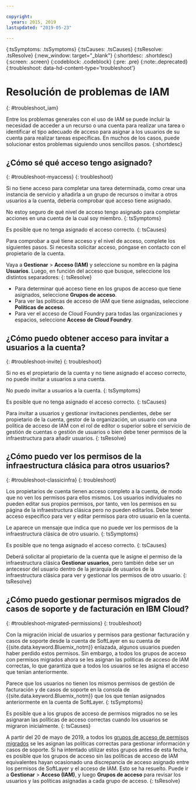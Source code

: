 ```yaml
---

copyright:
  years: 2015, 2019
lastupdated: "2019-05-23"

---
```


{:tsSymptoms: .tsSymptoms}
{:tsCauses: .tsCauses}
{:tsResolve: .tsResolve}
{:new_window: target="_blank"}
{:shortdesc: .shortdesc}
{:screen: .screen}
{:codeblock: .codeblock}
{:pre: .pre}
{:note:.deprecated}
{:troubleshoot: data-hd-content-type='troubleshoot'}

# Resolución de problemas de IAM
{: #troubleshoot_iam}

Entre los problemas generales con el uso de IAM se puede incluir la necesidad de acceder a un recurso o una cuenta para realizar una tarea o identificar el tipo adecuado de acceso para asignar a los usuarios de su cuenta para realizar tareas específicas. En muchos de los casos, puede solucionar estos problemas siguiendo unos sencillos pasos.
{:shortdesc}

## ¿Cómo sé qué acceso tengo asignado?
{: #troubleshoot-myaccess}
{: troubleshoot}

Si no tiene acceso para completar una tarea determinada, como crear una instancia de servicio y añadirla a un grupo de recursos o invitar a otros usuarios a la cuenta, debería comprobar qué acceso tiene asignado.

No estoy seguro de qué nivel de acceso tengo asignado para completar acciones en una cuenta de la cual soy miembro. 
{: tsSymptoms}
   
Es posible que no tenga asignado el acceso correcto. 
{: tsCauses}

Para comprobar a qué tiene acceso y el nivel de acceso, complete los siguientes pasos. Si necesita solicitar acceso, póngase en contacto con el propietario de la cuenta.

Vaya a **Gestionar** &gt; **Acceso (IAM)** y seleccione su nombre en la página **Usuarios**. Luego, en función del acceso que busque, seleccione los distintos separadores:
{: tsResolve}

* Para determinar qué acceso tiene en los grupos de acceso que tiene asignados, seleccione **Grupos de acceso**.
* Para ver las políticas de acceso de IAM que tiene asignadas, seleccione **Políticas de acceso**.
* Para ver el acceso de Cloud Foundry para todas las organizaciones y espacios, seleccione **Acceso de Cloud Foundry**.


## ¿Cómo puedo obtener acceso para invitar a usuarios a la cuenta? 
{: #troubleshoot-invite}
{: troubleshoot}

Si no es el propietario de la cuenta y no tiene asignado el acceso correcto, no puede invitar a usuarios a una cuenta. 

No puedo invitar a usuarios a la cuenta.
{: tsSymptoms}
   
Es posible que no tenga asignado el acceso correcto. 
{: tsCauses}

Para invitar a usuarios y gestionar invitaciones pendientes, debe ser propietario de la cuenta, gestor de la organización, un usuario con una política de acceso de IAM con el rol de editor o superior sobre el servicio de gestión de cuentas o gestión de usuarios o bien debe tener permisos de la infraestructura para añadir usuarios.
{: tsResolve}


## ¿Cómo puedo ver los permisos de la infraestructura clásica para otros usuarios?
{: #troubleshoot-classicinfra}
{: troubleshoot}

Los propietarios de cuenta tienen acceso completo a la cuenta, de modo que no ven los permisos para ellos mismos. Los usuarios individuales no pueden editar sus propios permisos, por tanto, ven los permisos en su página de la infraestructura clásica pero no pueden editarlos. Debe tener acceso específico para ver y editar permisos para otro usuario en la cuenta.

Le aparece un mensaje que indica que no puede ver los permisos de la infraestructura clásica de otro usuario.
{: tsSymptoms}
   
Es posible que no tenga asignado el acceso correcto.
{: tsCauses}

Deberá solicitar al propietario de la cuenta que le asigne el permiso de la infraestructura clásica **Gestionar usuarios**, pero también debe ser un antecesor del usuario dentro de la jerarquía de usuarios de la infraestructura clásica para ver y gestionar los permisos de otro usuario.
{: tsResolve}

## ¿Cómo puedo gestionar permisos migrados de casos de soporte y de facturación en IBM Cloud?
{: #troubleshoot-migrated-permissions}
{: troubleshoot}

Con la migración inicial de usuarios y permisos para gestionar facturación y casos de soporte desde la cuenta de SoftLayer en su cuenta de {{site.data.keyword.Bluemix_notm}} enlazada, algunos usuarios pueden haber perdido estos permisos. Sin embargo, a todos los grupos de acceso con permisos migrados ahora se les asignan las políticas de acceso de IAM correctas, lo que garantiza que a todos los usuarios se les asigna el acceso que tenían anteriormente.

Parece que los usuarios no tienen los mismos permisos de gestión de facturación y de casos de soporte en la consola de {{site.data.keyword.Bluemix_notm}} que los que tenían asignados anteriormente en la cuenta de SoftLayer.
{: tsSymptoms}
   
Es posible que a los grupos de acceso de permisos migrados no se les asignaran las políticas de acceso correctas cuando los usuarios se migraron inicialmente.
{: tsCauses}

A partir del 20 de mayo de 2019, a todos los [grupos de acceso de permisos migrados](/docs/iam?topic=iam-migrated_permissions) se les asignan las políticas correctas para gestionar información y casos de soporte. Si ha intentado utilizar estos grupos antes de esta fecha, es posible que los grupos de acceso sin las políticas de acceso de IAM equivalentes hayan ocasionado una discrepancia de acceso asignado entre los permisos de SoftLayer y el acceso de IAM. Esto se ha resuelto. Puede ir a **Gestionar** > **Acceso (IAM)**, y luego **Grupos de acceso** para revisar los usuarios y las políticas asignadas a cada grupo de acceso.
{: tsResolve}

